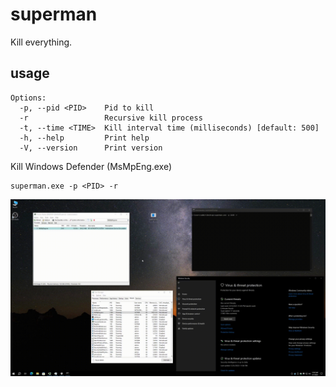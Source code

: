 # superman
Kill everything.

## usage
```shell
Options:
  -p, --pid <PID>    Pid to kill
  -r                 Recursive kill process
  -t, --time <TIME>  Kill interval time (milliseconds) [default: 500]
  -h, --help         Print help
  -V, --version      Print version
```

Kill Windows Defender (MsMpEng.exe)
```shell
superman.exe -p <PID> -r
```

![demo](assets/demo.gif)